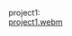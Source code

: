 project1:
<br>
[project1.webm](https://github.com/MahdiLcoder/html-css/assets/113045607/ad71e270-0ba1-4271-9f0c-df9c06ad9c98)

